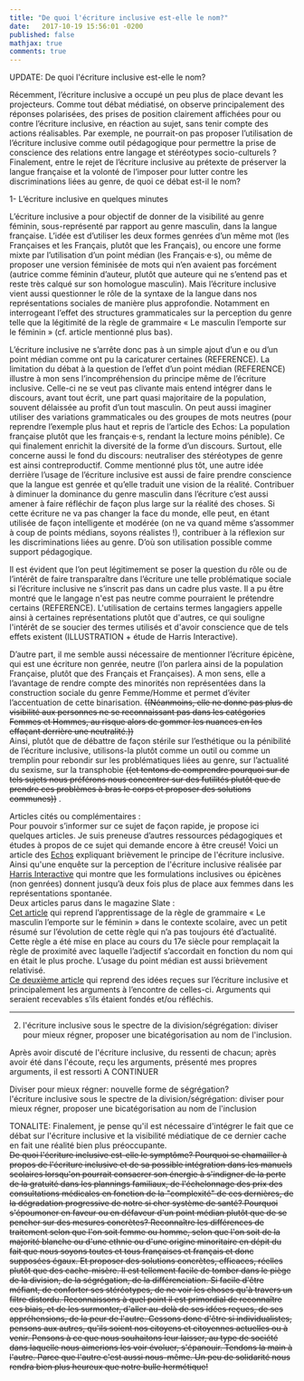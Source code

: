 ```yaml
---
title: "De quoi l'écriture inclusive est-elle le nom?"
date:   2017-10-19 15:56:01 -0200
published: false
mathjax: true
comments: true
---
```



UPDATE:
De quoi l'écriture inclusive est-elle le nom?

Récemment, l’écriture inclusive a occupé un peu plus de place devant les projecteurs.
Comme tout débat médiatisé, on observe principalement des réponses polarisées, des prises de position clairement affichées pour ou contre l’écriture inclusive, en réaction au sujet, sans tenir compte des actions réalisables. Par exemple, ne pourrait-on pas proposer l’utilisation de l’écriture inclusive comme outil pédagogique pour permettre la prise de conscience des relations entre langage et stéréotypes socio-culturels ? Finalement, entre le rejet de l’écriture inclusive au prétexte de préserver la langue française et la volonté de l’imposer pour lutter contre les discriminations liées au genre, de quoi ce débat est-il le nom?

1-	L’écriture inclusive en quelques minutes

L’écriture inclusive a pour objectif de donner de la visibilité au genre féminin, sous-représenté par rapport au genre masculin, dans la langue française. L’idée est d’utiliser les deux formes genrées d’un même mot (les Françaises et les Français, plutôt que les Français), ou encore une forme mixte par l’utilisation d’un point médian (les Français·e·s), ou même de proposer une version féminisée de mots qui n’en avaient pas forcément (autrice comme féminin d’auteur, plutôt que auteure qui ne s’entend pas et reste très calqué sur son homologue masculin). Mais l’écriture inclusive vient aussi questionner le rôle de la syntaxe de la langue dans nos représentations sociales de manière plus approfondie. Notamment en interrogeant l’effet des structures grammaticales sur la perception du genre telle que la légitimité de la règle de grammaire « Le masculin l’emporte sur le féminin » (cf. article mentionné plus bas).</br>

L’écriture inclusive ne s’arrête donc pas à un simple ajout d’un e ou d’un point médian comme ont pu la caricaturer certaines (REFERENCE). La limitation du débat à la question de l’effet d’un point médian (REFERENCE) illustre à mon sens l’incompréhension du principe même de l’écriture inclusive. Celle-ci ne se veut pas clivante mais entend intégrer dans le discours, avant tout écrit, une part quasi majoritaire de la population, souvent délaissée au profit d’un tout masculin. On peut aussi imaginer utiliser des variations grammaticales ou des groupes de mots neutres (pour reprendre l’exemple plus haut et repris de l’article des Echos: La population française plutôt que les français·e·s, rendant la lecture moins pénible). Ce qui finalement enrichit la diversité de la forme d’un discours. Surtout, elle concerne aussi le fond du discours: neutraliser des stéréotypes de genre est ainsi contreproductif. Comme mentionné plus tôt, une autre idée derrière l’usage de l’écriture inclusive est aussi de faire prendre conscience que la langue est genrée et qu’elle traduit une vision de la réalité. Contribuer à diminuer la dominance du genre masculin dans l’écriture c’est aussi amener à faire réfléchir de façon plus large sur la réalité des choses. Si cette écriture ne va pas changer la face du monde, elle peut, en étant utilisée de façon intelligente et modérée (on ne va quand même s’assommer à coup de points médians, soyons réalistes !), contribuer à la réflexion sur les discriminations liées au genre. D’où son utilisation possible comme support pédagogique.</br>

Il est évident que l’on peut légitimement se poser la question du rôle ou de l’intérêt de faire transparaître dans l’écriture une telle problématique sociale si l’écriture inclusive ne s’inscrit pas dans un cadre plus vaste. Il a pu être montré que le langage n'est pas neutre comme pourraient le prétendre certains (REFERENCE). L'utilisation de certains termes langagiers appelle ainsi à certaines représentations plutôt que d'autres, ce qui souligne l'intérêt de se soucier des termes utilisés et d'avoir conscience que de tels effets existent (ILLUSTRATION + étude de Harris Interactive).</br>

D’autre part, il me semble aussi nécessaire de mentionner l’écriture épicène, qui est une écriture non genrée, neutre (l’on parlera ainsi de la population Française, plutôt que des Français et Françaises). A mon sens, elle a l’avantage de rendre compte des minorités non représentées dans la construction sociale du genre Femme/Homme et permet d’éviter l’accentuation de cette binarisation. ~~((Néanmoins, elle ne donne pas plus de visibilité aux personnes ne se reconnaissant pas dans les catégories Femmes et Hommes, au risque alors de gommer les nuances en les effaçant derrière une neutralité.))~~  </br>
Ainsi, plutôt que de débattre de façon stérile sur l’esthétique ou la pénibilité de l’écriture inclusive, utilisons-la plutôt comme un outil ou comme un tremplin pour rebondir sur les problématiques liées au genre, sur l’actualité du sexisme, sur la transphobie ~~((et tentons de comprendre pourquoi sur de tels sujets nous préférons nous concentrer sur des futilités plutôt que de prendre ces problèmes à bras le corps et proposer des solutions communes))~~ . </br>

Articles cités ou complémentaires :</br>
Pour pouvoir s’informer sur ce sujet de façon rapide, je propose ici quelques articles.
Je suis preneuse d’autres ressources pédagogiques et études à propos de ce sujet qui demande encore à être creusé! 
Voici un article des [Echos](https://start.lesechos.fr/actu-entreprises/societe/l-ecriture-inclusive-et-si-on-s-y-mettait-tou-te-s-9152.php?hpqJMQJilDsJV5XM.01) expliquant brièvement le principe de l'écriture inclusive. <br>
Ainsi qu'une enquête sur la perception de l'écriture inclusive réalisée par [Harris Interactive](http://harris-interactive.fr/opinion_polls/lecriture-inclusive/) qui montre que les formulations inclusives ou épicènes (non genrées) donnent jusqu’à deux fois plus de place aux femmes dans les représentations spontanée.<br>
Deux articles parus dans le magazine Slate :<br>
[Cet article](http://www.slate.fr/story/151880/masculin-emporte-toujours-feminin) qui reprend l’apprentissage de la règle de grammaire « Le masculin l’emporte sur le féminin » dans le contexte scolaire, avec un petit résumé sur l’évolution de cette règle qui n’a pas toujours été d’actualité. Cette règle a été mise en place au cours du 17e siècle pour remplaçait la règle de proximité avec laquelle l’adjectif s’accordait en fonction du nom qui en était le plus proche. L’usage du point médian est aussi brièvement relativisé.<br>
[Ce deuxième article](http://www.slate.fr/story/151982/huit-idees-recues-cretineries-ecriture-inclusive) qui reprend des idées reçues sur l’écriture inclusive et principalement les arguments à l’encontre de celles-ci. Arguments qui seraient recevables s’ils étaient fondés et/ou réfléchis. <br>

---------------

2) l'écriture inclusive sous le spectre de la division/ségrégation: diviser pour mieux régner, proposer une bicatégorisation au nom de l'inclusion. 

Après avoir discuté de l'écriture inclusive, du ressenti de chacun; après avoir été dans l'écoute, reçu les arguments, présenté mes propres arguments, il est ressorti A CONTINUER <br>

Diviser pour mieux régner: nouvelle forme de ségrégation? <br>
l'écriture inclusive sous le spectre de la division/ségrégation: diviser pour mieux régner, proposer une bicatégorisation au nom de l'inclusion <br>

TONALITE: Finalement, je pense qu'il est nécessaire d'intégrer le fait que ce débat sur l'écriture inclusive et la visibilité médiatique de ce dernier cache en fait une réalité bien plus préoccupante. <br>
~~De quoi l'écriture inclusive est-elle le symptôme? Pourquoi se chamailler à propos de l'écriture inclusive et de sa possible intégration dans les manuels scolaires lorsqu'on pourrait consacrer son énergie à s'indigner de la perte de la gratuité dans les plannings familiaux, de l'échelonnage des prix des consultations médicales en fonction de la "complexité" de ces dernières, de la dégradation progressive de notre si cher système de santé? Pourquoi s'époumoner en faveur ou en défaveur d'un point médian plutôt que de se pencher sur des mesures concrètes? Reconnaître les différences de traitement selon que l'on soit femme ou homme, selon que l'on soit de la majorité blanche ou d'une ethnie ou d'une origine minoritaire en dépit du fait que nous soyons toutes et tous françaises et français et donc supposées égaux. Et proposer des solutions concrètes, efficaces, réelles plutôt que des cache-misère. Il est tellement facile de tomber dans le piège de la division, de la ségrégation, de la différenciation. Si facile d'être méfiant, de conforter ses stéréotypes, de ne voir les choses qu'à travers un filtre distordu. Reconnaissons à quel point il est primordial de reconnaître ces biais, et de les surmonter, d'aller au-delà de ses idées reçues, de ses appréhensions, de la peur de l'autre. Cessons donc d'être si individualistes, pensons aux autres, qu'ils soient nos citoyens et citoyennes actuelles ou à venir. Pensons à ce que nous souhaitons leur laisser, au type de société dans laquelle nous aimerions les voir évoluer, s'épanouir. Tendons la main à l'autre. Parce que l'autre c'est aussi nous-même. Un peu de solidarité nous rendra bien plus heureux que notre bulle hermétique!~~



